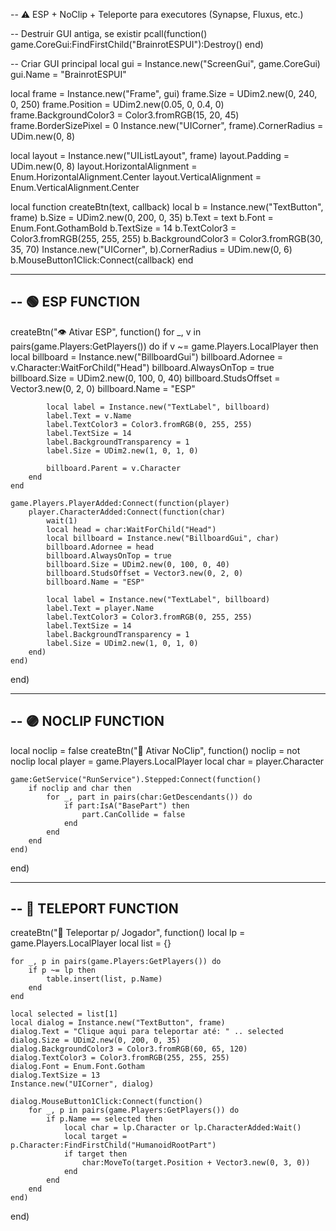 -- ⚠️ ESP + NoClip + Teleporte para executores (Synapse, Fluxus, etc.)

-- Destruir GUI antiga, se existir
pcall(function() game.CoreGui:FindFirstChild("BrainrotESPUI"):Destroy() end)

-- Criar GUI principal
local gui = Instance.new("ScreenGui", game.CoreGui)
gui.Name = "BrainrotESPUI"

local frame = Instance.new("Frame", gui)
frame.Size = UDim2.new(0, 240, 0, 250)
frame.Position = UDim2.new(0.05, 0, 0.4, 0)
frame.BackgroundColor3 = Color3.fromRGB(15, 20, 45)
frame.BorderSizePixel = 0
Instance.new("UICorner", frame).CornerRadius = UDim.new(0, 8)

local layout = Instance.new("UIListLayout", frame)
layout.Padding = UDim.new(0, 8)
layout.HorizontalAlignment = Enum.HorizontalAlignment.Center
layout.VerticalAlignment = Enum.VerticalAlignment.Center

local function createBtn(text, callback)
	local b = Instance.new("TextButton", frame)
	b.Size = UDim2.new(0, 200, 0, 35)
	b.Text = text
	b.Font = Enum.Font.GothamBold
	b.TextSize = 14
	b.TextColor3 = Color3.fromRGB(255, 255, 255)
	b.BackgroundColor3 = Color3.fromRGB(30, 35, 70)
	Instance.new("UICorner", b).CornerRadius = UDim.new(0, 6)
	b.MouseButton1Click:Connect(callback)
end

----------------------------
-- 🟢 ESP FUNCTION
----------------------------
createBtn("👁️ Ativar ESP", function()
	for _, v in pairs(game.Players:GetPlayers()) do
		if v ~= game.Players.LocalPlayer then
			local billboard = Instance.new("BillboardGui")
			billboard.Adornee = v.Character:WaitForChild("Head")
			billboard.AlwaysOnTop = true
			billboard.Size = UDim2.new(0, 100, 0, 40)
			billboard.StudsOffset = Vector3.new(0, 2, 0)
			billboard.Name = "ESP"

			local label = Instance.new("TextLabel", billboard)
			label.Text = v.Name
			label.TextColor3 = Color3.fromRGB(0, 255, 255)
			label.TextSize = 14
			label.BackgroundTransparency = 1
			label.Size = UDim2.new(1, 0, 1, 0)

			billboard.Parent = v.Character
		end
	end

	game.Players.PlayerAdded:Connect(function(player)
		player.CharacterAdded:Connect(function(char)
			wait(1)
			local head = char:WaitForChild("Head")
			local billboard = Instance.new("BillboardGui", char)
			billboard.Adornee = head
			billboard.AlwaysOnTop = true
			billboard.Size = UDim2.new(0, 100, 0, 40)
			billboard.StudsOffset = Vector3.new(0, 2, 0)
			billboard.Name = "ESP"

			local label = Instance.new("TextLabel", billboard)
			label.Text = player.Name
			label.TextColor3 = Color3.fromRGB(0, 255, 255)
			label.TextSize = 14
			label.BackgroundTransparency = 1
			label.Size = UDim2.new(1, 0, 1, 0)
		end)
	end)
end)

----------------------------
-- 🟣 NOCLIP FUNCTION
----------------------------
local noclip = false
createBtn("🚪 Ativar NoClip", function()
	noclip = not noclip
	local player = game.Players.LocalPlayer
	local char = player.Character

	game:GetService("RunService").Stepped:Connect(function()
		if noclip and char then
			for _, part in pairs(char:GetDescendants()) do
				if part:IsA("BasePart") then
					part.CanCollide = false
				end
			end
		end
	end)
end)

----------------------------
-- 🔵 TELEPORT FUNCTION
----------------------------
createBtn("📍 Teleportar p/ Jogador", function()
	local lp = game.Players.LocalPlayer
	local list = {}

	for _, p in pairs(game.Players:GetPlayers()) do
		if p ~= lp then
			table.insert(list, p.Name)
		end
	end

	local selected = list[1]
	local dialog = Instance.new("TextButton", frame)
	dialog.Text = "Clique aqui para teleportar até: " .. selected
	dialog.Size = UDim2.new(0, 200, 0, 35)
	dialog.BackgroundColor3 = Color3.fromRGB(60, 65, 120)
	dialog.TextColor3 = Color3.fromRGB(255, 255, 255)
	dialog.Font = Enum.Font.Gotham
	dialog.TextSize = 13
	Instance.new("UICorner", dialog)

	dialog.MouseButton1Click:Connect(function()
		for _, p in pairs(game.Players:GetPlayers()) do
			if p.Name == selected then
				local char = lp.Character or lp.CharacterAdded:Wait()
				local target = p.Character:FindFirstChild("HumanoidRootPart")
				if target then
					char:MoveTo(target.Position + Vector3.new(0, 3, 0))
				end
			end
		end
	end)
end)
